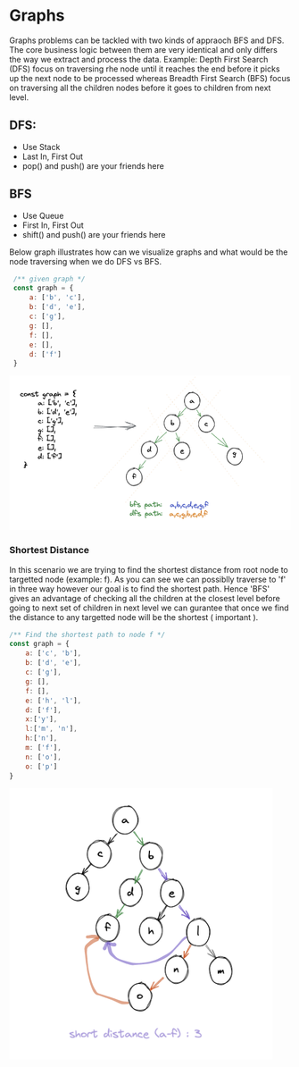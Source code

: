 # Graphs 

Graphs problems can be tackled with two kinds of appraoch BFS and DFS. The core business logic between them are very identical and only differs the way we extract and process the data. Example: Depth First Search (DFS) focus on traversing rhe node until it reaches the end before it picks up the next node to be processed whereas Breadth First Search (BFS) focus on traversing all the children nodes before it goes to children from next level. 

## DFS:
- Use Stack 
- Last In, First Out
- pop() and push() are your friends here

## BFS
- Use Queue 
- First In, First Out
- shift() and push() are your friends here

Below graph illustrates how can we visualize graphs and what would be the node traversing when we do DFS vs BFS.
```js
 /** given graph */
 const graph = {
     a: ['b', 'c'],
     b: ['d', 'e'],
     c: ['g'],
     g: [],
     f: [],
     e: [],
     d: ['f']
 }
```
![graph](https://github.com/citta-lab/DSA/blob/019ad9d17db37fc207cb0c2f38a99f87dbc637f4/graphs/blob/graph.png)

### Shortest Distance 
In this scenario we are trying to find the shortest distance from root node to targetted node (example: f). As you can see we can possiblly traverse to 'f' in three way however our goal is to find the shortest path. Hence 'BFS' gives an advantage of checking all the children at the closest level before going to next set of children in next level we can gurantee that once we find the distance to any targetted node will be the shortest ( important ). 

```js
/** Find the shortest path to node f */
const graph = {
    a: ['c', 'b'],
    b: ['d', 'e'],
    c: ['g'],
    g: [],
    f: [],
    e: ['h', 'l'],
    d: ['f'],
    x:['y'],
    l:['m', 'n'],
    h:['n'],
    m: ['f'],
    n: ['o'],
    o: ['p']
}
```

![graph](https://github.com/citta-lab/DSA/blob/019ad9d17db37fc207cb0c2f38a99f87dbc637f4/graphs/blob/distanceToTargetNode.png)